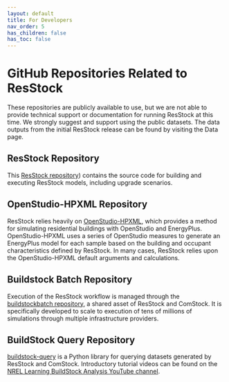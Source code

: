 ```yaml
---
layout: default
title: For Developers
nav_order: 5
has_children: false
has_toc: false
---
```

# GitHub Repositories Related to ResStock
These repositories are publicly available to use, but we are not able to provide technical support or documentation for running ResStock at this time. We strongly suggest and support using the public datasets. The data outputs from the initial ResStock release can be found by visiting the Data page.

## ResStock Repository
This [ResStock repository](https://github.com/NREL/resstock)) contains the source code for building and executing ResStock models, including upgrade scenarios.

## OpenStudio-HPXML Repository
ResStock relies heavily on [OpenStudio-HPXML](https://github.com/NREL/OpenStudio-HPXML), which provides a method for simulating residential buildings with OpenStudio and EnergyPlus. OpenStudio-HPXML uses a series of OpenStudio measures to generate an EnergyPlus model for each sample based on the building and occupant characteristics defined by ResStock. In many cases, ResStock relies upon the OpenStudio-HPXML default arguments and calculations.

## Buildstock Batch Repository
Execution of the ResStock workflow is managed through the [buildstockbatch repository](https://github.com/nrel/buildstockbatch), a shared asset of ResStock and ComStock. It is specifically developed to scale to execution of tens of millions of simulations through multiple infrastructure providers.

## BuildStock Query Repository
[buildstock-query](https://github.com/NREL/buildstock-query) is a Python library for querying datasets generated by ResStock and ComStock. Introductory tutorial videos can be found on the [NREL Learning BuildStock Analysis YouTube channel](https://www.youtube.com/watch?v=jmmAHsOZAp8&list=PLmIn8Hncs7bEYCZiHaoPSovoBrRGR-tRS&index=6).
